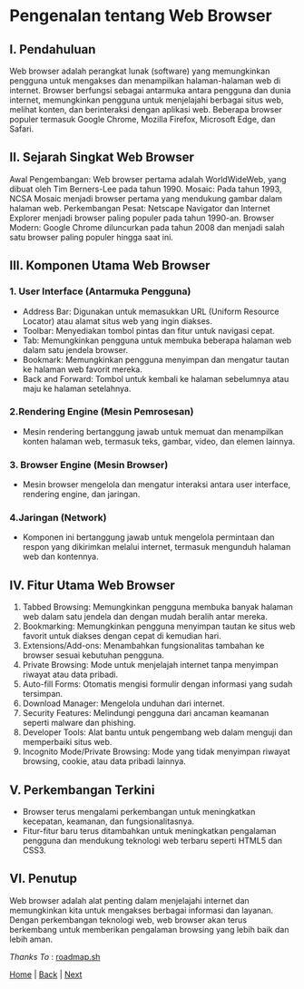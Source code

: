 # Pengenalan tentang Web Browser

## I. Pendahuluan

Web browser adalah perangkat lunak (software) yang memungkinkan pengguna untuk mengakses dan menampilkan halaman-halaman web di internet. Browser berfungsi sebagai antarmuka antara pengguna dan dunia internet, memungkinkan pengguna untuk menjelajahi berbagai situs web, melihat konten, dan berinteraksi dengan aplikasi web. Beberapa browser populer termasuk Google Chrome, Mozilla Firefox, Microsoft Edge, dan Safari.

## II. Sejarah Singkat Web Browser

Awal Pengembangan: Web browser pertama adalah WorldWideWeb, yang dibuat oleh Tim Berners-Lee pada tahun 1990.
Mosaic: Pada tahun 1993, NCSA Mosaic menjadi browser pertama yang mendukung gambar dalam halaman web.
Perkembangan Pesat: Netscape Navigator dan Internet Explorer menjadi browser paling populer pada tahun 1990-an.
Browser Modern: Google Chrome diluncurkan pada tahun 2008 dan menjadi salah satu browser paling populer hingga saat ini.

## III. Komponen Utama Web Browser

### 1. User Interface (Antarmuka Pengguna)

* Address Bar: Digunakan untuk memasukkan URL (Uniform Resource Locator) atau alamat situs web yang ingin diakses.
* Toolbar: Menyediakan tombol pintas dan fitur untuk navigasi cepat.
* Tab: Memungkinkan pengguna untuk membuka beberapa halaman web dalam satu jendela browser.
* Bookmark: Memungkinkan pengguna menyimpan dan mengatur tautan ke halaman web favorit mereka.
* Back and Forward: Tombol untuk kembali ke halaman sebelumnya atau maju ke halaman setelahnya.

### 2.Rendering Engine (Mesin Pemrosesan)

* Mesin rendering bertanggung jawab untuk memuat dan menampilkan konten halaman web, termasuk teks, gambar, video, dan elemen lainnya.

### 3. Browser Engine (Mesin Browser)

* Mesin browser mengelola dan mengatur interaksi antara user interface, rendering engine, dan jaringan.

### 4.Jaringan (Network)

* Komponen ini bertanggung jawab untuk mengelola permintaan dan respon yang dikirimkan melalui internet, termasuk mengunduh halaman web dan kontennya.

## IV. Fitur Utama Web Browser

1. Tabbed Browsing: Memungkinkan pengguna membuka banyak halaman web dalam satu jendela dan dengan mudah beralih antar mereka.
2. Bookmarking: Memungkinkan pengguna menyimpan tautan ke situs web favorit untuk diakses dengan cepat di kemudian hari.
3. Extensions/Add-ons: Menambahkan fungsionalitas tambahan ke browser sesuai kebutuhan pengguna.
4. Private Browsing: Mode untuk menjelajah internet tanpa menyimpan riwayat atau data pribadi.
5. Auto-fill Forms: Otomatis mengisi formulir dengan informasi yang sudah tersimpan.
6. Download Manager: Mengelola unduhan dari internet.
7. Security Features: Melindungi pengguna dari ancaman keamanan seperti malware dan phishing.
8. Developer Tools: Alat bantu untuk pengembang web dalam menguji dan memperbaiki situs web.
9. Incognito Mode/Private Browsing: Mode yang tidak menyimpan riwayat browsing, cookie, atau data pribadi lainnya.

## V. Perkembangan Terkini

* Browser terus mengalami perkembangan untuk meningkatkan kecepatan, keamanan, dan fungsionalitasnya.
* Fitur-fitur baru terus ditambahkan untuk meningkatkan pengalaman pengguna dan mendukung teknologi web terbaru seperti HTML5 dan CSS3.

## VI. Penutup

Web browser adalah alat penting dalam menjelajahi internet dan memungkinkan kita untuk mengakses berbagai informasi dan layanan. Dengan perkembangan teknologi web, web browser akan terus berkembang untuk memberikan pengalaman browsing yang lebih baik dan lebih aman.


*Thanks To* : [roadmap.sh](https://roadmap.sh/)

[Home](README.md) | [Back](4_web_server.md) | [Next](6_anatomi_website.md)